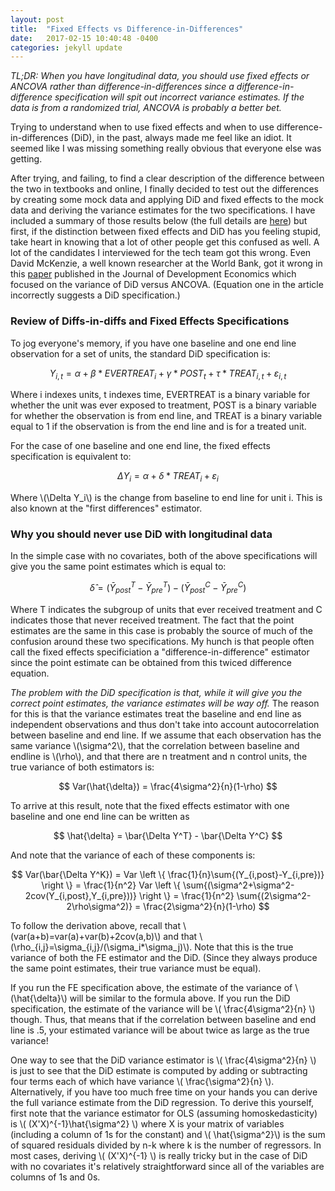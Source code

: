```yaml
---
layout: post
title:  "Fixed Effects vs Difference-in-Differences"
date:   2017-02-15 10:40:48 -0400
categories: jekyll update
---
```


*TL;DR: When you have longitudinal data, you should use fixed effects or ANCOVA rather than difference-in-differences since a difference-in-difference specification will spit out incorrect variance estimates. If the data is from a randomized trial, ANCOVA is probably a better bet.*

Trying to understand when to use fixed effects and when to use difference-in-differences (DiD), in the past, always made me feel like an idiot.  It seemed like I was missing something really obvious that everyone else was getting.    

After trying, and failing, to find a clear description of the difference between the two in textbooks and online, I finally decided to test out the differences by creating some mock data and applying DiD and fixed effects to the mock data and deriving the variance estimates for the two specifications.  I have included a summary of those results below (the full details are [here](https://github.com/dougj892/Jupyter-notebooks/blob/master/Fixed%20Effects%20vs%20Diffs%20in%20Diffs.ipynb)) but first, if the distinction between fixed effects and DiD has you feeling stupid, take heart in knowing that a lot of other people get this confused as well.  A lot of the candidates I interviewed for the tech team got this wrong. Even David McKenzie, a well known researcher at the World Bank, got it wrong in this [paper](http://www.sciencedirect.com/science/article/pii/S030438781200003X) published in the Journal of Development Economics which focused on the variance of DiD versus ANCOVA. (Equation one in the article incorrectly suggests a DiD specification.)


### Review of Diffs-in-diffs and Fixed Effects Specifications
To jog everyone's memory, if you have one baseline and one end line observation for a set of units, the standard DiD specification is:

$$ Y_{i,t}=\alpha+\beta*EVERTREAT_i + \gamma*POST_t + \tau*TREAT_{i,t} + \varepsilon_{i,t} $$


Where i indexes units, t indexes time, EVERTREAT is a binary variable for whether the unit was ever exposed to treatment, POST is a binary variable for whether the observation is from end line, and TREAT is a binary variable equal to 1 if the observation is from the end line and is for a treated unit.  

For the case of one baseline and one end line, the fixed effects specification is equivalent to:

$$ \Delta Y_i=\alpha+ \delta*TREAT_{i} + \varepsilon_{i} $$

Where \\(\Delta Y_i\\) is the change from baseline to end line for unit i.  This is also known at the "first differences" estimator.  

### Why you should never use DiD with longitudinal data
In the simple case with no covariates, both of the above specifications will give you the same point estimates which is equal to:

$$ \hat{\delta} = (\bar{Y}^T_{post}-\bar{Y}^T_{pre})-(\bar{Y}^C_{post}-\bar{Y}^C_{pre}) $$

Where T indicates the subgroup of units that ever received treatment and C indicates those that never received treatment. The fact that the point estimates are the same in this case is probably the source of much of the confusion around these two specifications. My hunch is that people often call the fixed effects specificiation a "difference-in-difference" estimator since the point estimate can be obtained from this twiced difference equation.  

*The problem with the DiD specification is that, while it will give you the correct point estimates, the variance estimates will be way off.*  The reason for this is that the variance estimates treat the baseline and end line as independent observations and thus don't take into account autocorrelation between baseline and end line.  If we assume that each observation has the same variance \\(\sigma^2\\), that the correlation between baseline and endline is \\(\rho\\), and that there are n treatment and n control units, the true variance of both estimators is:

$$ Var(\hat{\delta}) = \frac{4\sigma^2}{n}(1-\rho) $$

To arrive at this result, note that the fixed effects estimator with one baseline and one end line can be written as 

$$ \hat{\delta} = \bar{\Delta Y^T} - \bar{\Delta Y^C} $$

And note that the variance of each of these components is:

$$ Var(\bar{\Delta Y^K}) = Var \left \{ \frac{1}{n}\sum{(Y_{i,post}-Y_{i,pre})} \right \} = \frac{1}{n^2} Var \left \{ \sum{(\sigma^2+\sigma^2-2cov(Y_{i,post},Y_{i,pre}))} \right \} = \frac{1}{n^2} \sum{(2\sigma^2-2\rho\sigma^2)} = \frac{2\sigma^2}{n}(1-\rho) $$

To follow the derivation above, recall that \\(var(a+b)=var(a)+var(b)+2cov(a,b)\\) and that \\(\rho_{i,j}=\sigma_{i,j}/(\sigma_i*\sigma_j)\\). Note that this is the true variance of both the FE estimator and the DiD.  (Since they always produce the same point estimates, their true variance must be equal). 

If you run the FE specification above, the estimate of the variance of \\(\hat{\delta}\\) will be similar to the formula above.  If you run the DiD specification, the estimate of the variance will be \\( \frac{4\sigma^2}{n} \\) though.  Thus, that means that if the correlation between baseline and end line is .5, your estimated variance will be about twice as large as the true variance!  

One way to see that the DiD variance estimator is \\( \frac{4\sigma^2}{n} \\) is just to see that the DiD estimate is computed by adding or subtracting four terms each of which have variance \\( \frac{\sigma^2}{n} \\).  Alternatively, if you have too much free time on your hands you can derive the full variance estimate from the DiD regression. To derive this yourself, first note that the variance estimator for OLS (assuming homoskedasticity) is \\( (X'X)^{-1}\hat{\sigma^2} \\) where X is your matrix of variables (including a column of 1s for the constant) and \\( \hat{\sigma^2}\\) is the sum of squared residuals divided by n-k where k is the number of regressors. In most cases, deriving \\( (X'X)^{-1} \\) is really tricky but in the case of DiD with no covariates it's relatively straightforward since all of the variables are columns of 1s and 0s.  



